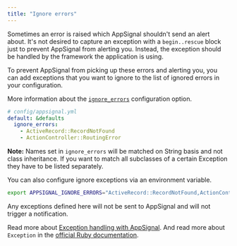 ```yaml
---
title: "Ignore errors"
---
```


Sometimes an error is raised which AppSignal shouldn't send an alert about. It's not desired to capture an exception with a `begin..rescue` block just to prevent AppSignal from alerting you. Instead, the exception should be handled by the framework the application is using.

To prevent AppSignal from picking up these errors and alerting you, you can add exceptions that you want to ignore to the list of ignored errors in your configuration.

More information about the [`ignore_errors`](/ruby/configuration/options.html#option-ignore_errors) configuration option.

```yaml
# config/appsignal.yml
default: &defaults
  ignore_errors:
    - ActiveRecord::RecordNotFound
    - ActionController::RoutingError
```

**Note:** Names set in `ignore_errors` will be matched on String basis and not class inheritance. If you want to match all subclasses of a certain Exception they have to be listed separately.

You can also configure ignore exceptions via an environment variable.

```bash
export APPSIGNAL_IGNORE_ERRORS="ActiveRecord::RecordNotFound,ActionController::RoutingError"
```

Any exceptions defined here will not be sent to AppSignal and will not trigger a notification.

Read more about [Exception handling with AppSignal](/ruby/instrumentation/exception-handling.html).
And read more about `Exception` in the [official Ruby documentation](http://ruby-doc.org/core-2.4.2/Exception.html).
